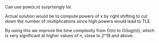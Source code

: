 Can use pow(x,n) surprisingly lol.

Actual solution would be to compute powers of x by right shifting to cut down the number of multiplications since high powers would lead to TLE.

By using this we improve the time complexity from O(n) to O(log(n)), which is very significant at higher values of n, close to 2^19 and above.
